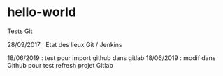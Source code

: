 # hello-world
Tests Git


28/09/2017 : Etat des lieux Git / Jenkins

18/06/2019 : test pour import github dans gitlab
18/06/2019 : modif dans Github pour test refresh projet Gitlab
